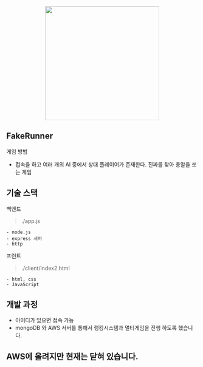 <center><img src="https://user-images.githubusercontent.com/24587071/64923221-cfdeb200-d812-11e9-96c6-29a6e7aa59d5.png" width="300" height="300"></center>

## FakeRunner
게임 방법
- 접속을 하고 여러 개의 AI 중에서 상대 플레이어가 존재한다. 진짜를 찾아 총알을 쏘는 게임

## 기술 스택

백엔드
> ./app.js

```
- node.js
- express 서버 
- http 
```
프런트
> ./client/index2.html 
```
- html, css
- JavaScript
```



## 개발 과정

- 아이디가 있으면 접속 가능
- mongoDB 와 AWS 서버를 통해서 랭킹시스템과 멀티게임을 진행 하도록 했습니다.

## AWS에 올려지만 현재는 닫혀 있습니다.
